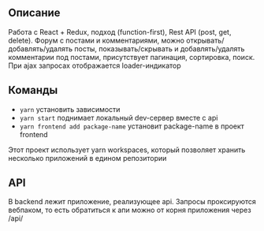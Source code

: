 ## Описание

Работа с React + Redux, подход (function-first), Rest API (post, get, delete). Форум с постами и комментариями, можно открывать/добавлять/удалять посты, показывать/скрывать и добавлять/удалять комментарии под постами, присутствует пагинация, сортировка, поиск. При ajax запросах отображается loader-индикатор

## Команды

- `yarn` установить зависимости
- `yarn start` поднимает локальный dev-сервер вместе с api
- `yarn frontend add package-name` установит package-name в проект frontend

Этот проект использует yarn workspaces, который позволяет хранить несколько приложений в едином репозитории

## API

В backend лежит приложение, реализующее api. Запросы проксируются вебпаком, то есть обратиться к апи можно от корня приложения через /api/
